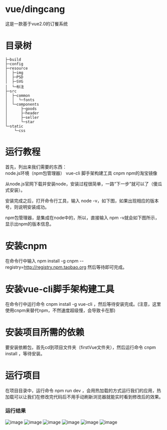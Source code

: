 # vue/dingcang
这是一款基于vue2.0的订餐系统

# 目录树
```
├─build
├─config
├─resource
│  ├─img
│  ├─PSD
│  ├─SVG
│  └─标注
├─src
│  ├─common
│  │  └─fonts
│  └─components
│      ├─goods
│      ├─header
│      ├─seller
│      └─star
└─static
    └─css
```

# 运行教程
首先，列出来我们需要的东西：  
node.js环境（npm包管理器）
vue-cli 脚手架构建工具
cnpm  npm的淘宝镜像

从node.js官网下载并安装node，安装过程很简单，一路“下一步”就可以了（傻瓜式安装）。
 
安装完成之后，打开命令行工具，输入 node -v，如下图，如果出现相应的版本号，则说明安装成功。

npm包管理器，是集成在node中的，所以，直接输入 npm -v就会如下图所示，显示出npm的版本信息。

# 安装cnpm
在命令行中输入 npm install -g cnpm --registry=http://registry.npm.taobao.org 然后等待即可完成。

# 安装vue-cli脚手架构建工具
在命令行中运行命令 cnpm install -g vue-cli ，然后等待安装完成。(注意，这里使用cnpm来替代npm，不然速度超级慢，会导致卡在那)

# 安装项目所需的依赖
要安装依赖包，首先cd到项目文件夹（firstVue文件夹），然后运行命令 cnpm install ，等待安装。

# 运行项目
在项目目录中，运行命令 npm run dev ，会用热加载的方式运行我们的应用，热加载可以让我们在修改完代码后不用手动刷新浏览器就能实时看到修改后的效果。

### 运行结果
![image](resource/shangping.jpg)
![image](resource/xiangqing.jpg)
![image](resource/shangjia.jpg)
![image](resource/gonggao.jpg)
![image](resource/gouwuche.jpg)
![image](resource/pingjia.jpg)